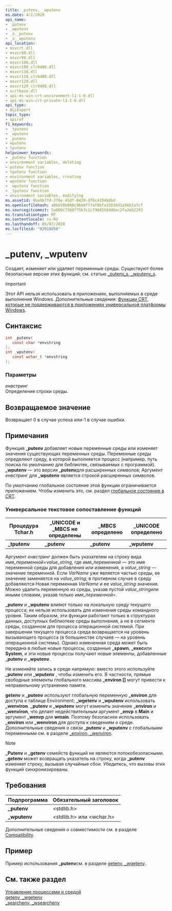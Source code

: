 ```yaml
---
title: _putenv, _wputenv
ms.date: 4/2/2020
api_name:
- _putenv
- _wputenv
- _o__putenv
- _o__wputenv
api_location:
- msvcrt.dll
- msvcr80.dll
- msvcr90.dll
- msvcr100.dll
- msvcr100_clr0400.dll
- msvcr110.dll
- msvcr110_clr0400.dll
- msvcr120.dll
- msvcr120_clr0400.dll
- ucrtbase.dll
- api-ms-win-crt-environment-l1-1-0.dll
- api-ms-win-crt-private-l1-1-0.dll
api_type:
- DLLExport
topic_type:
- apiref
f1_keywords:
- _tputenv
- _wputenv
- _putenv
- wputenv
- tputenv
helpviewer_keywords:
- _putenv function
- environment variables, deleting
- putenv function
- tputenv function
- environment variables, creating
- wputenv function
- _wputenv function
- _tputenv function
- environment variables, modifying
ms.assetid: 9ba9b7fd-276e-45df-8420-d70c4204b8bd
ms.openlocfilehash: a86b58b868c96b6f77af8bfa32036d1a56b2a7cf
ms.sourcegitcommit: 5a069c7360f75b7c1cf9d4550446ec2fa2eb2293
ms.translationtype: MT
ms.contentlocale: ru-RU
ms.lasthandoff: 05/07/2020
ms.locfileid: "82918858"
---
```

# <a name="_putenv-_wputenv"></a>_putenv, _wputenv

Создает, изменяет или удаляет переменные среды. Существуют более безопасные версии этих функций; см. статью [_putenv_s, _wputenv_s](putenv-s-wputenv-s.md).

> [!IMPORTANT]
> Этот API нельзя использовать в приложениях, выполняемых в среде выполнения Windows. Дополнительные сведения: [Функции CRT, которые не поддерживаются в приложениях универсальной платформы Windows](../../cppcx/crt-functions-not-supported-in-universal-windows-platform-apps.md).

## <a name="syntax"></a>Синтаксис

```C
int _putenv(
   const char *envstring
);
int _wputenv(
   const wchar_t *envstring
);
```

### <a name="parameters"></a>Параметры

*енвстринг*<br/>
Определение строки среды.

## <a name="return-value"></a>Возвращаемое значение

Возвращает 0 в случае успеха или-1 в случае ошибки.

## <a name="remarks"></a>Примечания

Функция **_putenv** добавляет новые переменные среды или изменяет значения существующих переменных среды. Переменные среды определяют среду, в которой выполняется процесс (например, путь поиска по умолчанию для библиотек, связываемых с программой). **_wputenv** — это версия **_putenv**для расширенных символов; Аргумент *енвстринг* для **_wputenv** является строкой расширенных символов.

По умолчанию глобальное состояние этой функции ограничивается приложением. Чтобы изменить это, см. раздел [глобальное состояние в CRT](../global-state.md).

### <a name="generic-text-routine-mappings"></a>Универсальное текстовое сопоставление функций

|Процедура Tchar.h|_UNICODE и _MBCS не определены|_MBCS определено|_UNICODE определено|
|---------------------|--------------------------------------|--------------------|-----------------------|
|**_tputenv**|**_putenv**|**_putenv**|**_wputenv**|

Аргумент *енвстринг* должен быть указателем на строку вида *имя_переменной*=*value_string*, где *имя_переменной* — это имя переменной среды для добавления или изменения, а *value_string* — значение переменной. Если *VarName* уже является частью среды, ее значение заменяется на *value_string*; в противном случае в среду добавляются Новая переменная *VarName* и ее *value_string* значение. Можно удалить переменную из среды, указав пустой *value_string*или иными словами, указав только *имя_переменной*=.

**_putenv** и **_wputenv** влияют только на локальную среду текущего процесса; их нельзя использовать для изменения среды командного уровня. Таким образом, эти функции работают только в структурах данных, доступных библиотеке среды выполнения, а не в сегменте среды, созданном для процесса операционной системой. При завершении текущего процесса среда возвращается на уровень вызывающего процесса (в большинстве случаев — на уровень операционной системы). Однако измененная среда может быть передана в любые новые процессы, созданные **_spawn**, **_exec**или **System**, и эти новые процессы получают новые элементы, добавленные **_putenv** и **_wputenv**.

Не изменяйте запись в среде напрямую: вместо этого используйте **_putenv** или **_wputenv** , чтобы изменить его. В частности, прямые свободные элементы глобального массива **_environ []** могут привести к неправильному устранению памяти.

**getenv** и **_putenv** используют глобальную переменную **_environ** для доступа к таблице Environment; **_wgetenv** и **_wputenv** использовать **_wenviron**. **_putenv** и **_wputenv** могут изменить значение **_environ** и **_wenviron**, что делает недействительным аргумент **_envp** в **Main** и аргумент **_wenvp** для **wmain**. Поэтому безопаснее использовать **_environ** или **_wenviron** для доступа к сведениям о среде. Дополнительные сведения о связи **_putenv** и **_wputenv** с глобальными переменными см. в разделе [_environ, _wenviron](../../c-runtime-library/environ-wenviron.md).

> [!NOTE]
> **_Putenv** и **_getenv** семейств функций не являются потокобезопасными. **_getenv** может возвращать указатель на строку, когда **_putenv** изменяет строку, вызывая случайные сбои. Убедитесь, что вызовы этих функций синхронизированы.

## <a name="requirements"></a>Требования

|Подпрограмма|Обязательный заголовок|
|-------------|---------------------|
|**_putenv**|\<stdlib.h>|
|**_wputenv**|\<stdlib.h> или \<wchar.h>|

Дополнительные сведения о совместимости см. в разделе [Compatibility](../../c-runtime-library/compatibility.md).

## <a name="example"></a>Пример

Пример использования **_putenv**см. в разделе [getenv, _wgetenv](getenv-wgetenv.md).

## <a name="see-also"></a>См. также раздел

[Управление процессами и средой](../../c-runtime-library/process-and-environment-control.md)<br/>
[getenv, _wgetenv](getenv-wgetenv.md)<br/>
[_searchenv, _wsearchenv](searchenv-wsearchenv.md)<br/>
